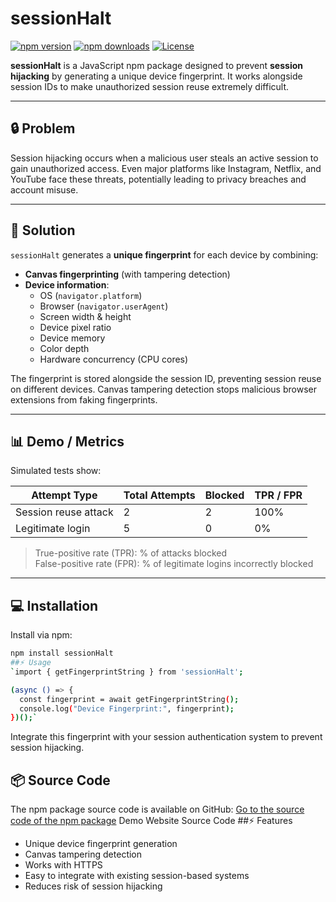 # sessionHalt

[![npm version](https://img.shields.io/npm/v/sessionHalt)](https://www.npmjs.com/package/sessionHalt)
[![npm downloads](https://img.shields.io/npm/dt/sessionHalt)](https://www.npmjs.com/package/sessionHalt)
[![License](https://img.shields.io/npm/l/sessionHalt)](LICENSE)

**sessionHalt** is a JavaScript npm package designed to prevent **session hijacking** by generating a unique device fingerprint. It works alongside session IDs to make unauthorized session reuse extremely difficult.

---

## 🔒 Problem

Session hijacking occurs when a malicious user steals an active session to gain unauthorized access. Even major platforms like Instagram, Netflix, and YouTube face these threats, potentially leading to privacy breaches and account misuse.

---

## 🚀 Solution

`sessionHalt` generates a **unique fingerprint** for each device by combining:

- **Canvas fingerprinting** (with tampering detection)
- **Device information**:
  - OS (`navigator.platform`)
  - Browser (`navigator.userAgent`)
  - Screen width & height
  - Device pixel ratio
  - Device memory
  - Color depth
  - Hardware concurrency (CPU cores)

The fingerprint is stored alongside the session ID, preventing session reuse on different devices. Canvas tampering detection stops malicious browser extensions from faking fingerprints.

---

## 📊 Demo / Metrics

Simulated tests show:

| Attempt Type          | Total Attempts | Blocked | TPR / FPR |
|----------------------|----------------|---------|-----------|
| Session reuse attack  | 2              | 2       | 100%      |
| Legitimate login      | 5              | 0       | 0%        |

> True-positive rate (TPR): % of attacks blocked  
> False-positive rate (FPR): % of legitimate logins incorrectly blocked

---

## 💻 Installation

Install via npm:

```bash
npm install sessionHalt
##⚡ Usage
`import { getFingerprintString } from 'sessionHalt';

(async () => {
  const fingerprint = await getFingerprintString();
  console.log("Device Fingerprint:", fingerprint);
})();`
```
Integrate this fingerprint with your session authentication system to prevent session hijacking.

## 📦 Source Code
The npm package source code is available on GitHub:
[Go to the source code of the npm package](https://github.com/VengadeshProgrammer/sessionHalt-fingerprint-npm/tree/main)
Demo Website Source Code
##⚡ Features
* Unique device fingerprint generation
* Canvas tampering detection
* Works with HTTPS
* Easy to integrate with existing session-based systems
* Reduces risk of session hijacking
